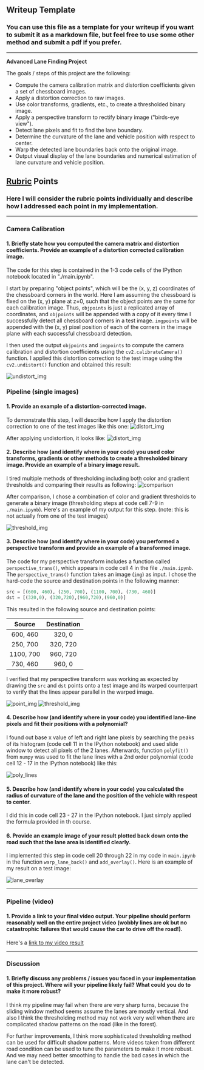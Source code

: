 ## Writeup Template

### You can use this file as a template for your writeup if you want to submit it as a markdown file, but feel free to use some other method and submit a pdf if you prefer.

---

**Advanced Lane Finding Project**

The goals / steps of this project are the following:

* Compute the camera calibration matrix and distortion coefficients given a set of chessboard images.
* Apply a distortion correction to raw images.
* Use color transforms, gradients, etc., to create a thresholded binary image.
* Apply a perspective transform to rectify binary image ("birds-eye view").
* Detect lane pixels and fit to find the lane boundary.
* Determine the curvature of the lane and vehicle position with respect to center.
* Warp the detected lane boundaries back onto the original image.
* Output visual display of the lane boundaries and numerical estimation of lane curvature and vehicle position.

[//]: # (Image References)

[image1]: ./examples/undistort_output.png "Undistorted"
[image2]: ./test_images/test1.jpg "Road Transformed"
[image3]: ./examples/binary_combo_example.jpg "Binary Example"
[image4]: ./examples/warped_straight_lines.jpg "Warp Example"
[image5]: ./examples/color_fit_lines.jpg "Fit Visual"
[image6]: ./examples/example_output.jpg "Output"
[video1]: ./project_video.mp4 "Video"

## [Rubric](https://review.udacity.com/#!/rubrics/571/view) Points

### Here I will consider the rubric points individually and describe how I addressed each point in my implementation.  

---


### Camera Calibration

#### 1. Briefly state how you computed the camera matrix and distortion coefficients. Provide an example of a distortion corrected calibration image.

The code for this step is contained in the 1-3 code cells of the IPython notebook located in "./main.ipynb".

I start by preparing "object points", which will be the (x, y, z) coordinates of the chessboard corners in the world. Here I am assuming the chessboard is fixed on the (x, y) plane at z=0, such that the object points are the same for each calibration image.  Thus, `objpoints` is just a replicated array of coordinates, and `objpoints` will be appended with a copy of it every time I successfully detect all chessboard corners in a test image.  `imgpoints` will be appended with the (x, y) pixel position of each of the corners in the image plane with each successful chessboard detection.  

I then used the output `objpoints` and `imgpoints` to compute the camera calibration and distortion coefficients using the `cv2.calibrateCamera()` function.  I applied this distortion correction to the test image using the `cv2.undistort()` function and obtained this result: 

![undistort_img](./output_images/undistort.PNG)

### Pipeline (single images)

#### 1. Provide an example of a distortion-corrected image.

To demonstrate this step, I will describe how I apply the distortion correction to one of the test images like this one:
![distort_img](./test_images/test3.jpg)

After applying undistortion, it looks like:
![distort_img](./output_images/undistorted_img.png)

#### 2. Describe how (and identify where in your code) you used color transforms, gradients or other methods to create a thresholded binary image.  Provide an example of a binary image result.

I tired multiple methods of thresholding including both color and gradient thresholds and comparing their results as following:
![comparison](./output_images/threshold_compare.PNG)

After comparison, I chose a combination of color and gradient thresholds to generate a binary image (thresholding steps at code cell 7-9 in `./main.ipynb`).  Here's an example of my output for this step.  (note: this is not actually from one of the test images)

![threshold_img](./output_images/threshold_img.png)

#### 3. Describe how (and identify where in your code) you performed a perspective transform and provide an example of a transformed image.

The code for my perspective transform includes a function called `perspective_trans()`, which appears in code cell 4 in the file `./main.ipynb`.  The `perspective_trans()` function takes an image (`img`) as input.  I chose the hard-code the source and destination points in the following manner:

```python
src = [(600, 460), (250, 700), (1100, 700), (730, 460)]
dst = [(320,0), (320,720),(960,720),(960,0)]
```

This resulted in the following source and destination points:

| Source        | Destination   | 
|:-------------:|:-------------:| 
| 600, 460      | 320, 0        | 
| 250, 700      | 320, 720      |
| 1100, 700     | 960, 720      |
| 730, 460      | 960, 0        |

I verified that my perspective transform was working as expected by drawing the `src` and `dst` points onto a test image and its warped counterpart to verify that the lines appear parallel in the warped image.

![point_img](./output_images/point_img.png)
![threshold_img](./output_images/transformed_img.png)

#### 4. Describe how (and identify where in your code) you identified lane-line pixels and fit their positions with a polynomial?

I found out base x value of left and right lane pixels by searching the peaks of its histogram (code cell 11 in the IPython notebook) and used slide window to detect all pixels of the 2 lanes. Afterwards, function `polyfit()` from `numpy` was used to fit the lane lines with a 2nd order polynomial (code cell 12 - 17 in the IPython notebook) like this:

![poly_lines](./output_images/poly_lines.png)

#### 5. Describe how (and identify where in your code) you calculated the radius of curvature of the lane and the position of the vehicle with respect to center.

I did this in code cell 23 - 27 in the IPython notebook. I just simply applied the formula provided in th course.

#### 6. Provide an example image of your result plotted back down onto the road such that the lane area is identified clearly.

I implemented this step in code cell 20 through 22 in my code in `main.ipynb` in the function `warp_lane_back()` and `add_overlay()`.  Here is an example of my result on a test image:

![lane_overlay](./output_images/lane_overlay.png)

---

### Pipeline (video)

#### 1. Provide a link to your final video output.  Your pipeline should perform reasonably well on the entire project video (wobbly lines are ok but no catastrophic failures that would cause the car to drive off the road!).

Here's a [link to my video result](./project_video_result.mp4)

---

### Discussion

#### 1. Briefly discuss any problems / issues you faced in your implementation of this project.  Where will your pipeline likely fail?  What could you do to make it more robust?

I think my pipeline may fail when there are very sharp turns, because the sliding window method seems assume the lanes are mostly vertical. And also I think the thresholding method may not work very well when there are complicated shadow patterns on the road (like in the forest).

For further improvements, I think more sophisticated thresholding method can be used for difficult shadow patterns. More videos taken from different road condition can be used to tune the parameters to make it more robust. And we may need better smoothing to handle the bad cases in which the lane can't be detected. 
